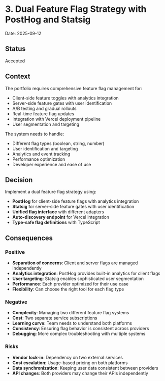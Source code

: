 # 3. Dual Feature Flag Strategy with PostHog and Statsig

Date: 2025-09-12

## Status

Accepted

## Context

The portfolio requires comprehensive feature flag management for:

- Client-side feature toggles with analytics integration
- Server-side feature gates with user identification
- A/B testing and gradual rollouts
- Real-time feature flag updates
- Integration with Vercel deployment pipeline
- User segmentation and targeting

The system needs to handle:

- Different flag types (boolean, string, number)
- User identification and targeting
- Analytics and event tracking
- Performance optimization
- Developer experience and ease of use

## Decision

Implement a dual feature flag strategy using:

- **PostHog** for client-side feature flags with analytics integration
- **Statsig** for server-side feature gates with user identification
- **Unified flag interface** with different adapters
- **Auto-discovery endpoint** for Vercel integration
- **Type-safe flag definitions** with TypeScript

## Consequences

### Positive

- **Separation of concerns**: Client and server flags are managed independently
- **Analytics integration**: PostHog provides built-in analytics for client flags
- **User targeting**: Statsig enables sophisticated user segmentation
- **Performance**: Each provider optimized for their use case
- **Flexibility**: Can choose the right tool for each flag type

### Negative

- **Complexity**: Managing two different feature flag systems
- **Cost**: Two separate service subscriptions
- **Learning curve**: Team needs to understand both platforms
- **Consistency**: Ensuring flag behavior is consistent across providers
- **Debugging**: More complex troubleshooting with multiple systems

### Risks

- **Vendor lock-in**: Dependency on two external services
- **Cost escalation**: Usage-based pricing on both platforms
- **Data synchronization**: Keeping user data consistent between providers
- **API changes**: Both providers may change their APIs independently
